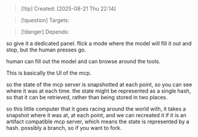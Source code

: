 
>[!tip] Created: [2025-08-21 Thu 22:14]

>[!question] Targets: 

>[!danger] Depends: 

so give it a dedicated panel.
flick a mode where the model will fill it out and stop, but the human presses go.

human can fill out the model and can browse around the tools.

This is basically the UI of the mcp.

so the state of the mcp server is snapshotted at each point, so you can see where it was at each time.
the state might be represented as a single hash, so that it can be retrieved, rather than being stored in two places.

so this little computer that it goes racing around the world with, it takes a snapshot where it was at, at each point, and we can recreated it if it is an artifact compatible mcp server, which means the state is represented by a hash.  possibly a branch, so if you want to fork.